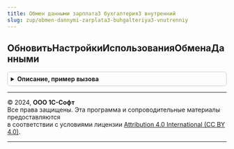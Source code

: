 ```yaml
---
title: Обмен данными зарплата3 бухгалтерия3 внутренний
slug: zup/obmen-dannymi-zarplata3-buhgalteriya3-vnutrenniy
---
```



## ОбновитьНастройкиИспользованияОбменаДанными
<details style="margin: 1em 0; padding: 0.5em; border: 1px solid #ccc; border-radius: 6px;">

<summary style="font-weight: bold; cursor: pointer;">Описание, пример вызова</summary>

```bsl

Процедура ОбновитьНастройкиИспользованияОбменаДанными() Экспорт
```

Пример вызова
```bsl
ОбменДаннымиЗарплата3Бухгалтерия3Внутренний.ОбновитьНастройкиИспользованияОбменаДанными() 
```
</details>

---

© 2024, **ООО 1С-Софт**  
Все права защищены. Эта программа и сопроводительные материалы предоставляются  
в соответствии с условиями лицензии [Attribution 4.0 International (CC BY 4.0)](https://creativecommons.org/licenses/by/4.0/legalcode).

---
